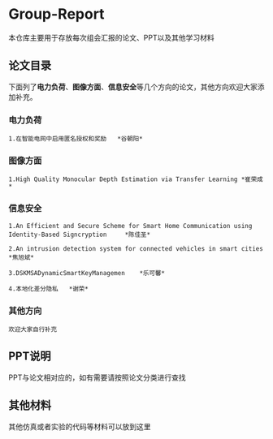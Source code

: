 # Group-Report
本仓库主要用于存放每次组会汇报的论文、PPT以及其他学习材料

## 论文目录
下面列了**电力负荷**、**图像方面**、**信息安全**等几个方向的论文，其他方向欢迎大家添加补充。

### 电力负荷
	1.在智能电网中启用匿名授权和奖励	*谷朝阳*

### 图像方面
	1.High Quality Monocular Depth Estimation via Transfer Learning	*崔荣成*

### 信息安全
	1.An Efficient and Secure Scheme for Smart Home Communication using Identity-Based Signcryption		*陈佳圣*
	
	2.An intrusion detection system for connected vehicles in smart cities		*焦旭斌*
	
	3.DSKMSADynamicSmartKeyManagemen	*乐可馨*
	
	4.本地化差分隐私	*谢荣*

### 其他方向
	欢迎大家自行补充
	
	
## PPT说明
PPT与论文相对应的，如有需要请按照论文分类进行查找


## 其他材料
其他仿真或者实验的代码等材料可以放到这里